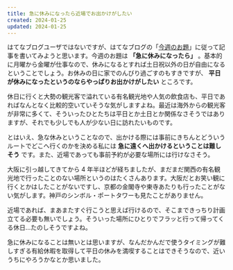 ```yaml
---
title: 急に休みになったら近場でお出かけがしたい
created: 2024-01-25
updated: 2024-01-25
---
```


はてなブログユーザではないですが、はてなブログの「[今週のお題](https://blog.hatena.ne.jp/-/campaign/odai)」に従って記事を書いてみようと思います。今週のお題は **「急に休みになったら」** 。基本的に月曜から金曜が仕事なので、休みになるとすれば土日祝以外の日が自由になるということでしょう。お休みの日に家でのんびり過ごすのもすきですが、 **平日が休みになったというのならやっぱりお出かけがしたい** ところです。

休日に行くと大勢の観光客で溢れている有名観光地や人気の飲食店も、平日であればなんとなく比較的空いていそうな気がしますよね。最近は海外からの観光客が非常に多くて、そういったひとたちは平日とか土日とか関係なさそうではありますが、それでも少しでも人が少ない日に訪れたいものです。

とはいえ、急な休みということなので、出かける際には事前にきちんとどういうルートでどこへ行くのかを決める私には **急に遠くへ出かけるということは難しそう** です。また、近場であっても事前予約が必要な場所には行けなさそう。

大阪に引っ越してきてから 4 年半ほどが経ちましたが、まだまだ関西の有名観光地で行ったことのない場所というのはたくさんあります。大阪だとお笑い観に行くとかはしたことがないですし、京都の金閣寺や東寺あたりも行ったことがない気がします。神戸のシンボル・ポートタワーも見たことがありません。

近場であれば、まあまたすぐ行こうと思えば行けるので、そこまできっちり計画立てる必要も無いでしょう。そういった場所にひとりでフラッと行って帰ってくる休日…たのしそうですよね。

急に休みになることは無いとは思いますが、なんだかんだで使うタイミングが難しすぎる有給休暇を取得して平日の休みを満喫することはできそうなので、近いうちにやろうかなとか思いました。
